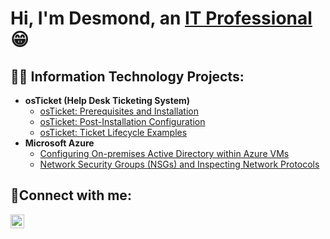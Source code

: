 <h1>Hi, I'm Desmond, an <a href="[https://www.linkedin.com/in/desmond-thompson]">IT Professional</a> 😁 </h1>

<h2>👨‍💻 Information Technology Projects:</h2>

- <b>osTicket (Help Desk Ticketing System)</b>
  - [osTicket: Prerequisites and Installation](https://github.com/DesmondJThompson/osticket-prereqs)
  - [osTicket: Post-Installation Configuration](https://github.com/DesmondJThompson/post-install-config)
  - [osTicket: Ticket Lifecycle Examples](https://github.com/DesmondJThompson/ticket-lifecycle)
- <b>Microsoft Azure</b>
  - [Configuring On-premises Active Directory within Azure VMs](https://github.com/DesmondJThompson/configure-ad)
  - [Network Security Groups (NSGs) and Inspecting Network Protocols](https://github.com/DesmondJThompson/azure-network-protocols)

<h2>🤳Connect with me:</h2>


[<img align="left" alt="Desmond | LinkedIn" width="22px" src="https://cdn.jsdelivr.net/npm/simple-icons@v3/icons/linkedin.svg" />][linkedin]



[linkedin]: https://www.linkedin.com/in/desmond-thompson/
